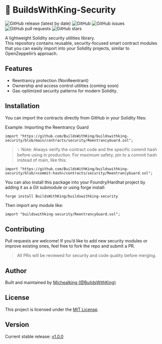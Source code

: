 # 🔐 BuildsWithKing-Security

![GitHub release (latest by date)](https://img.shields.io/github/v/release/BuildsWithKing/buildswithking-security)
![GitHub](https://img.shields.io/github/license/BuildsWithKing/buildswithking-security)
![GitHub issues](https://img.shields.io/github/issues/BuildsWithKing/buildswithking-security)
![GitHub pull requests](https://img.shields.io/github/issues-pr/BuildsWithKing/buildswithking-security)
![GitHub stars](https://img.shields.io/github/stars/BuildsWithKing/buildswithking-security?style=social)

A lightweight Solidity security utilities library.  
This repository contains reusable, security-focused smart contract modules that you can easily import into your Solidity projects, similar to OpenZeppelin’s approach.

## Features
- Reentrancy protection (NonReentrant)
- Ownership and access control utilities (coming soon)
- Gas-optimized security patterns for modern Solidity. 

## Installation

You can import the contracts directly from GitHub in your Solidity files:


Example: Importing the Reentrancy Guard

```solidity
import "https://github.com/BuildsWithKing/buildswithking-security/blob/main/contracts/security/ReentrancyGuard.sol";
```

> 💡 Note: Always verify the contract code and the specific commit hash before using in production.
For maximum safety, pin to a commit hash instead of main, like this:

```
import "https://github.com/BuildsWithKing/buildswithking-security/blob/<commit-hash>/contracts/security/ReentrancyGuard.sol";
```


You can also install this package into your Foundry/Hardhat project by adding it as a Git submodule or using forge install:

```bash
forge install BuildsWithKing/buildswithking-security
```

Then import any module like:

```
import "buildswithking-security/ReentrancyGuard.sol";
```

## Contributing

Pull requests are welcome! If you’d like to add new security modules or improve existing ones, feel free to fork the repo and submit a PR.

> All PRs will be reviewed for security and code quality before merging.


## Author
Built and maintained by [Michealking (@BuildsWithKing)](https://github.com/BuildsWithKing)


## License

This project is licensed under the [MIT License](https://github.com/BuildsWithKing/buildswithking-security/blob/main/LICENSE).

## Version
Current stable release: [v1.0.0](https://github.com/BuildsWithKing/buildswithking-security/releases/tag/v1.0.0)
